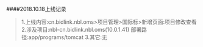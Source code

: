 ####2018.10.18上线记录
>1.上线内容:cn.bidlink.nbl.oms>项目管理>国际标>新增页面:项目修改查看
>2.涉及项目:nbl-cn.bidlink.nbl.oms(10.0.1.41) 部署路径:app/programs/tomcat
>3.其它:无